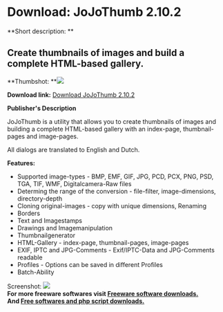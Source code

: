 # Download: JoJoThumb 2.10.2

**Short description: **

## Create thumbnails of images and build a complete HTML-based gallery.

  
**Thumbshot: **![](http://www.freewarefiles.com/screenshot/jojothumb_md.gif)   
  
**Download link:** [Download JoJoThumb 2.10.2](http://freesoftwares.boysofts.com/JoJoThumb_program_32889.html)  
  

**Publisher's Description**  
  

JoJoThumb is a utility that allows you to create thumbnails of images and
building a complete HTML-based gallery with an index-page, thumbnail-pages and
image-pages.

All dialogs are translated to English and Dutch.

**Features:**

  * Supported image-types - BMP, EMF, GIF, JPG, PCD, PCX, PNG, PSD, TGA, TIF, WMF, Digitalcamera-Raw files 
  * Determing the range of the conversion - file-filter, image-dimensions, directory-depth 
  * Cloning original-images - copy with unique dimensions, Renaming 
  * Borders 
  * Text and Imagestamps 
  * Drawings and Imagemanipulation 
  * Thumbnailgenerator 
  * HTML-Gallery - index-page, thumbnail-pages, image-pages 
  * EXIF, IPTC and JPG-Comments - Exif/IPTC-Data and JPG-Comments readable 
  * Profiles - Options can be saved in different Profiles 
  * Batch-Ability 

  
  
Screenshot: ![](http://www.freewarefiles.com/screenshot/jojothumb.gif)  
**For more freeware softwares visit [Freeware software downloads.](http://freesoftwares.boysofts.com/)**   
**And [Free softwares and php script downloads.](http://www.boysofts.com/)**

